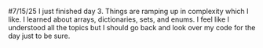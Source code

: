 #7/15/25
I just finished day 3. Things are ramping up in complexity which I like. I learned about arrays, dictionaries, sets, and enums. I feel like I understood all the topics but I should go back and look over my code for the day just to be sure. 
